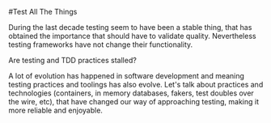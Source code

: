 #Test All The Things  

During the last decade testing seem to have been a stable thing, that has obtained the importance that should have to validate quality. Nevertheless testing frameworks have not change their functionality. 

Are testing and TDD practices stalled?

A lot of evolution has happened in software development and meaning testing practices and toolings has also evolve. Let's talk about practices and technologies (containers, in memory databases, fakers, test doubles over the wire, etc), that have changed our way of approaching testing, making it more reliable and enjoyable.
